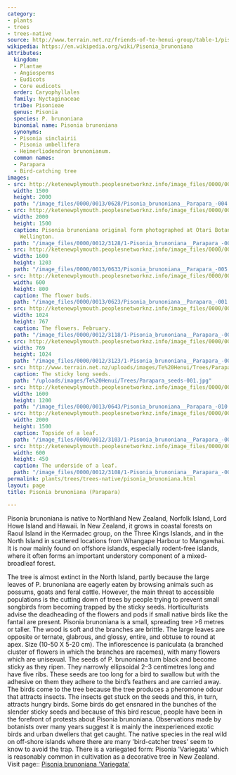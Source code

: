 ```yaml
---
category:
- plants
- trees
- trees-native
source: http://www.terrain.net.nz/friends-of-te-henui-group/table-1/pisonia-brunoniana-parapara.html
wikipedia: https://en.wikipedia.org/wiki/Pisonia_brunoniana
attributes:
  kingdom:
  - Plantae
  - Angiosperms
  - Eudicots
  - Core eudicots
  order: Caryophyllales
  family: Nyctaginaceae
  tribe: Pisonieae
  genus: Pisonia
  species: P. brunoniana
  binomial name: Pisonia brunoniana
  synonyms:
  - Pisonia sinclairii
  - Pisonia umbellifera
  - Heimerliodendron brunonianum.
  common names:
  - Parapara
  - Bird-catching tree
images:
- src: http://ketenewplymouth.peoplesnetworknz.info/image_files/0000/0013/0628/Pisonia_brunoniana__Parapara_-004.JPG
  width: 1500
  height: 2000
  path: "/image_files/0000/0013/0628/Pisonia_brunoniana__Parapara_-004.JPG"
- src: http://ketenewplymouth.peoplesnetworknz.info/image_files/0000/0012/3128/1-Pisonia_brunoniana__Parapara_-004.JPG
  width: 2000
  height: 1500
  caption: Pisonia brunoniana original form photographed at Otari Botanical Gardens,
    Wellington.
  path: "/image_files/0000/0012/3128/1-Pisonia_brunoniana__Parapara_-004.JPG"
- src: http://ketenewplymouth.peoplesnetworknz.info/image_files/0000/0013/0633/Pisonia_brunoniana__Parapara_-005.JPG
  width: 1600
  height: 1203
  path: "/image_files/0000/0013/0633/Pisonia_brunoniana__Parapara_-005.JPG"
- src: http://ketenewplymouth.peoplesnetworknz.info/image_files/0000/0013/0623/Pisonia_brunoniana__Parapara_-001.JPG
  width: 600
  height: 800
  caption: The flower buds.
  path: "/image_files/0000/0013/0623/Pisonia_brunoniana__Parapara_-001.JPG"
- src: http://ketenewplymouth.peoplesnetworknz.info/image_files/0000/0012/3118/1-Pisonia_brunoniana__Parapara_-002.JPG
  width: 1024
  height: 767
  caption: The flowers. February.
  path: "/image_files/0000/0012/3118/1-Pisonia_brunoniana__Parapara_-002.JPG"
- src: http://ketenewplymouth.peoplesnetworknz.info/image_files/0000/0012/3123/1-Pisonia_brunoniana__Parapara_-003.JPG
  width: 769
  height: 1024
  path: "/image_files/0000/0012/3123/1-Pisonia_brunoniana__Parapara_-003.JPG"
- src: http://www.terrain.net.nz/uploads/images/Te%20Henui/Trees/Parapara_seeds-001.jpg
  caption: The sticky long seeds.
  path: "/uploads/images/Te%20Henui/Trees/Parapara_seeds-001.jpg"
- src: http://ketenewplymouth.peoplesnetworknz.info/image_files/0000/0013/0643/Pisonia_brunoniana__Parapara_-010.JPG
  width: 1600
  height: 1200
  path: "/image_files/0000/0013/0643/Pisonia_brunoniana__Parapara_-010.JPG"
- src: http://ketenewplymouth.peoplesnetworknz.info/image_files/0000/0012/3103/1-Pisonia_brunoniana__Parapara_-001.JPG
  width: 2000
  height: 1500
  caption: Topside of a leaf.
  path: "/image_files/0000/0012/3103/1-Pisonia_brunoniana__Parapara_-001.JPG"
- src: http://ketenewplymouth.peoplesnetworknz.info/image_files/0000/0012/3108/1-Pisonia_brunoniana__Parapara_-005.JPG
  width: 600
  height: 450
  caption: The underside of a leaf.
  path: "/image_files/0000/0012/3108/1-Pisonia_brunoniana__Parapara_-005.JPG"
permalink: plants/trees/trees-native/pisonia_brunoniana.html
layout: page
title: Pisonia brunoniana (Parapara)

---
```

Pisonia brunoniana is native to Northland New Zealand, Norfolk Island, Lord Howe Island and Hawaii. In New Zealand, it grows in coastal forests on Raoul Island in the Kermadec group, on the Three Kings Islands, and in the North Island in scattered locations from Whangape Harbour to Mangawhai. It is now mainly found on offshore islands, especially rodent-free islands, where it often forms an important understory component of a mixed-broadleaf forest.

The tree is almost extinct in the North Island, partly because the large leaves of P. brunoniana are eagerly eaten by browsing animals such as possums, goats and feral cattle. However, the main threat to accessible populations is the cutting down of trees by people trying to prevent small songbirds from becoming trapped by the sticky seeds. 
Horticulturists advise the deadheading of the flowers and pods if small native birds like the fantail are present.
Pisonia brunoniana is a small, spreading tree &gt;6 metres or taller. The wood is soft and the branches are brittle. 
The large leaves are opposite or ternate, glabrous, and glossy, entire, and obtuse to round at apex. Size (10-50 X 5-20 cm).
The inflorescence is paniculata (a branched cluster of flowers in which the branches are racemes), with many flowers which are unisexual.
The seeds of P. brunoniana turn black and become sticky as they ripen. They narrowly ellipsoidal 2–3 centimetres long and have five ribs. These seeds are too long for a bird to swallow but with the adhesive on them they adhere to the bird’s feathers and are carried away. The birds come to the tree because the tree produces a pheromone odour that attracts insects. The insects get stuck on the seeds and this, in turn, attracts hungry birds. 
Some birds do get ensnared in the bunches of the slender sticky seeds and because of this bird rescue, people have been in the forefront of protests about Pisonia brunoniana. Observations made by botanists over many years suggest it is mainly the inexperienced exotic birds and urban dwellers that get caught. The native species in the real wild on off-shore islands where there are many 'bird-catcher trees' seem to know to avoid the trap.
There is a variegated form: Pisonia 'Variegata' which is reasonably common in cultivation as a decorative tree in New Zealand. Visit page:: <a href="friends-of-te-henui-group/trees-native-botanical-names-m-to-q/pisonia-brunoniana-variegata-variegated-parapara.html" target="_blank">Pisonia brunoniana 'Variegata'</a> 

